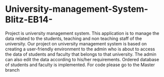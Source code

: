 # University-management-System-Blitz-EB14-
Project is university management system. This application is to manage the data related to the students, teaching and non teaching staff of the university. 
Our project on university management system is based on creating a user-friendly environment to the admin who is about to access the data of students and faculty that belongs to that university. 
The admin can also edit the data according to his/her requirements. Ordered database of students and faculty is implemented.
For code please go to the Master branch
